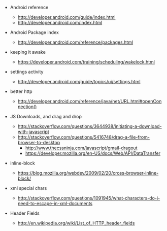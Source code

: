 * Android reference
    * http://developer.android.com/guide/index.html
    * http://developer.android.com/index.html
* Android Package index
    * http://developer.android.com/reference/packages.html
* keeping it awake
    * https://developer.android.com/training/scheduling/wakelock.html
* settings activity
    * http://developer.android.com/guide/topics/ui/settings.html
* better http
    * http://developer.android.com/reference/java/net/URL.html#openConnection()

* JS Downloads, and drag and drop
    * http://stackoverflow.com/questions/3644938/initiating-a-download-with-javascript
    * http://stackoverflow.com/questions/5416748/drag-a-file-from-browser-to-desktop
        * http://www.thecssninja.com/javascript/gmail-dragout
        * https://developer.mozilla.org/en-US/docs/Web/API/DataTransfer
* inline-block
    * https://blog.mozilla.org/webdev/2009/02/20/cross-browser-inline-block/
* xml special chars
    * http://stackoverflow.com/questions/1091945/what-characters-do-i-need-to-escape-in-xml-documents

* Header Fields
    * http://en.wikipedia.org/wiki/List_of_HTTP_header_fields